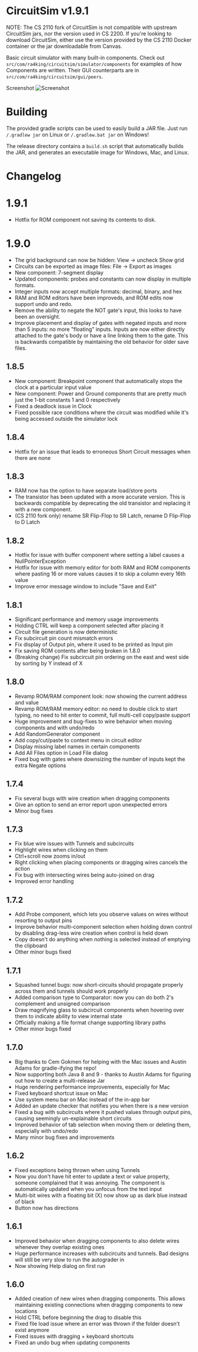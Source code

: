 CircuitSim v1.9.1
=================

NOTE: The CS 2110 fork of CircuitSim is not compatible with upstream CircuitSim
jars, nor the version used in CS 2200. If you're looking to download CircuitSim,
either use the version provided by the CS 2110 Docker container or the jar
downloadable from Canvas.

Basic circuit simulator with many built-in components. Check out `src/com/ra4king/circuitsim/simulator/components`
for examples of how Components are written. Their GUI counterparts are in `src/com/ra4king/circuitsim/gui/peers`.

Screenshot
![Screenshot](http://i.imgur.com/Oon39Np.png)

Building
========

The provided gradle scripts can be used to easily build a JAR file. Just run `/.gradlew jar` on Linux
or `/.gradlew.bat jar` on Windows!

The release directory contains a `build.sh` script that automatically builds the JAR, and generates an executable image
for Windows, Mac, and Linux.

Changelog
=========

1.9.1
=====

- Hotfix for ROM component not saving its contents to disk.

1.9.0
=====

- The grid background can now be hidden: View -> uncheck Show grid
- Circuits can be exported as image files: File -> Export as images
- New component: 7-segment display
- Updated components: probes and constants can now display in multiple formats.
- Integer inputs now accept multiple formats: decimal, binary, and hex
- RAM and ROM editors have been improveds, and ROM edits now support undo and redo.
- Remove the ability to negate the NOT gate's input, this looks to have been an oversight.
- Improve placement and display of gates with negated inputs and more than 5 inputs: no more "floating" inputs. Inputs
  are now either directly attached to the gate's body or have a line linking them to the gate. This is backwards
  compatible by maintaining the old behavior for older save files.

1.8.5
-----

- New component: Breakpoint component that automatically stops the clock at a particular input value
- New component: Power and Ground components that are pretty much just the 1-bit constants 1 and 0 respectively
- Fixed a deadlock issue in Clock
- Fixed possible race conditions where the circuit was modified while it's being accessed outside the simulator lock

1.8.4
-----

- Hotfix for an issue that leads to erroneous Short Circuit messages when there are none

1.8.3
-----

- RAM now has the option to have separate load/store ports
- The transistor has been updated with a more accurate version. This is backwards compatible by deprecating the old
  transistor and replacing it with a new component.
- (CS 2110 fork only) rename SR Flip-Flop to SR Latch, rename D Flip-Flop to D Latch

1.8.2
-----

- Hotfix for issue with buffer component where setting a label causes a NullPointerException
- Hotfix for issue with memory editor for both RAM and ROM components where pasting 16 or more values causes it to skip
  a column every 16th value
- Improve error message window to include "Save and Exit"

1.8.1
-----

- Significant performance and memory usage improvements
- Holding CTRL will keep a component selected after placing it
- Circuit file generation is now deterministic
- Fix subcircuit pin count mismatch errors
- Fix display of Output pin, where it used to be printed as Input pin
- Fix saving ROM contents after being broken in 1.8.0
- (Breaking change) Fix subcircuit pin ordering on the east and west side by sorting by Y instead of X

1.8.0
-----

- Revamp ROM/RAM component look: now showing the current address and value
- Revamp ROM/RAM memory editor: no need to double click to start typing, no need to hit enter to commit, full multi-cell
  copy/paste support
- Huge improvement and bug-fixes to wire behavior when moving components and with undo/redo
- Add RandomGenerator component
- Add copy/cut/paste to context menu in circuit editor
- Display missing label names in certain components
- Add All Files option in Load File dialog
- Fixed bug with gates where downsizing the number of inputs kept the extra Negate options

1.7.4
-----

- Fix several bugs with wire creation when dragging components
- Give an option to send an error report upon unexpected errors
- Minor bug fixes

1.7.3
-----

- Fix blue wire issues with Tunnels and subcircuits
- Highlight wires when clicking on them
- Ctrl+scroll now zooms in/out
- Right clicking when placing components or dragging wires cancels the action
- Fix bug with intersecting wires being auto-joined on drag
- Improved error handling

1.7.2
-----

- Add Probe component, which lets you observe values on wires without resorting to output pins
- Improve behavior multi-component selection when holding down control by disabling drag-less wire creation when control
  is held down
- Copy doesn't do anything when nothing is selected instead of emptying the clipboard
- Other minor bugs fixed

1.7.1
-----

- Squashed tunnel bugs: now short-circuits should propagate properly across them and tunnels should work properly
- Added comparison type to Comparator: now you can do both 2's complement and unsigned comparison
- Draw magnifying glass to subcircuit components when hovering over them to indicate ability to view internal state
- Officially making a file format change supporting library paths
- Other minor bugs fixed

1.7.0
-----

- Big thanks to Cem Gokmen for helping with the Mac issues and Austin Adams for gradle-ifying the repo!
- Now supporting both Java 8 and 9 - thanks to Austin Adams for figuring out how to create a multi-release Jar
- Huge rendering performance improvements, especially for Mac
- Fixed keyboard shortcut issue on Mac
- Use system menu bar on Mac instead of the in-app bar
- Added an update checker that notifies you when there is a new version
- Fixed a bug with subcircuits where it pushed values through output pins, causing seemingly un-explainable short
  circuits
- Improved behavior of tab selection when moving them or deleting them, especially with undo/redo
- Many minor bug fixes and improvements

1.6.2
-----

- Fixed exceptions being thrown when using Tunnels
- Now you don't have hit enter to update a text or value property, someone complained that it was annoying. The
  component is automatically updated when you unfocus from the text input
- Multi-bit wires with a floating bit (X) now show up as dark blue instead of black
- Button now has directions

1.6.1
-----

- Improved behavior when dragging components to also delete wires whenever they overlap existing ones
- Huge performance increases with subcircuits and tunnels. Bad designs will still be very slow to run the autograder in
- Now showing Help dialog on first run

1.6.0
-----

- Added creation of new wires when dragging components. This allows maintaining existing connections when dragging
  components to new locations
- Hold CTRL before beginning the drag to disable this
- Fixed file load issue where an error was thrown if the folder doesn't exist anymore
- Fixed issues with dragging + keyboard shortcuts
- Fixed an undo bug when updating components
